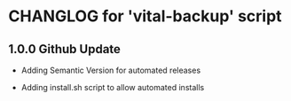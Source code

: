 # CHANGLOG for 'vital-backup' script

## 1.0.0 Github Update

* Adding Semantic Version for automated releases

* Adding install.sh script to allow automated installs
